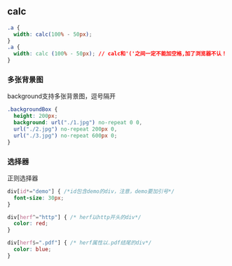## calc

```css
.a {
  width: calc(100% - 50px);
}
.a {
  width: calc (100% - 50px); // calc和'('之间一定不能加空格,加了浏览器不认！
}
```

### 多张背景图

background支持多张背景图，逗号隔开

```css
.backgroundBox {
  height: 200px;
  background: url("./1.jpg") no-repeat 0 0,
  url("./2.jpg") no-repeat 200px 0,
  url("./3.jpg") no-repeat 600px 0;
}
```

### 选择器

正则选择器

```css
div[id*="demo"] { /*id包含demo的div，注意，demo要加引号*/
  font-size: 30px;
}

div[herf^="http"] { /* herf以http开头的div*/
  color: red;
}

div[herf$=".pdf"] { /* herf属性以.pdf结尾的div*/
  color: blue;
}
```
